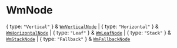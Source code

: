 # **WmNode**

{ type: `"Vertical"` } & [`WmVerticalNode`](./WmVerticalNode) | { type:
`"Horizontal"` } & [`WmHorizontalNode`](./WmHorizontalNode) | { type: `"Leaf"` }
& [`WmLeafNode`](./WmLeafNode) | { type: `"Stack"` } &
[`WmStackNode`](./WmStackNode) | { type: `"Fallback"` } &
[`WmFallbackNode`](./WmFallbackNode)

